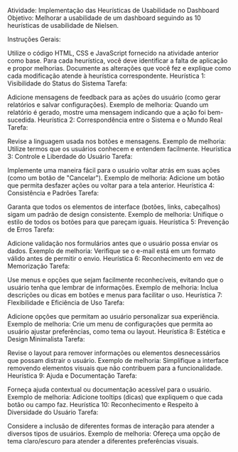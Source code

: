 Atividade: Implementação das Heurísticas de Usabilidade no Dashboard
Objetivo: Melhorar a usabilidade de um dashboard seguindo as 10 heurísticas de usabilidade de Nielsen.

Instruções Gerais:

Utilize o código HTML, CSS e JavaScript fornecido na atividade anterior como base.
Para cada heurística, você deve identificar a falta de aplicação e propor melhorias.
Documente as alterações que você fez e explique como cada modificação atende à heurística correspondente.
Heurística 1: Visibilidade do Status do Sistema
Tarefa:

Adicione mensagens de feedback para as ações do usuário (como gerar relatórios e salvar configurações).
Exemplo de melhoria: Quando um relatório é gerado, mostre uma mensagem indicando que a ação foi bem-sucedida.
Heurística 2: Correspondência entre o Sistema e o Mundo Real
Tarefa:

Revise a linguagem usada nos botões e mensagens.
Exemplo de melhoria: Utilize termos que os usuários conhecem e entendem facilmente.
Heurística 3: Controle e Liberdade do Usuário
Tarefa:

Implemente uma maneira fácil para o usuário voltar atrás em suas ações (como um botão de "Cancelar").
Exemplo de melhoria: Adicione um botão que permita desfazer ações ou voltar para a tela anterior.
Heurística 4: Consistência e Padrões
Tarefa:

Garanta que todos os elementos de interface (botões, links, cabeçalhos) sigam um padrão de design consistente.
Exemplo de melhoria: Unifique o estilo de todos os botões para que pareçam iguais.
Heurística 5: Prevenção de Erros
Tarefa:

Adicione validação nos formulários antes que o usuário possa enviar os dados.
Exemplo de melhoria: Verifique se o e-mail está em um formato válido antes de permitir o envio.
Heurística 6: Reconhecimento em vez de Memorização
Tarefa:

Use menus e opções que sejam facilmente reconhecíveis, evitando que o usuário tenha que lembrar de informações.
Exemplo de melhoria: Inclua descrições ou dicas em botões e menus para facilitar o uso.
Heurística 7: Flexibilidade e Eficiência de Uso
Tarefa:

Adicione opções que permitam ao usuário personalizar sua experiência.
Exemplo de melhoria: Crie um menu de configurações que permita ao usuário ajustar preferências, como tema ou layout.
Heurística 8: Estética e Design Minimalista
Tarefa:

Revise o layout para remover informações ou elementos desnecessários que possam distrair o usuário.
Exemplo de melhoria: Simplifique a interface removendo elementos visuais que não contribuem para a funcionalidade.
Heurística 9: Ajuda e Documentação
Tarefa:

Forneça ajuda contextual ou documentação acessível para o usuário.
Exemplo de melhoria: Adicione tooltips (dicas) que expliquem o que cada botão ou campo faz.
Heurística 10: Reconhecimento e Respeito à Diversidade do Usuário
Tarefa:

Considere a inclusão de diferentes formas de interação para atender a diversos tipos de usuários.
Exemplo de melhoria: Ofereça uma opção de tema claro/escuro para atender a diferentes preferências visuais.
